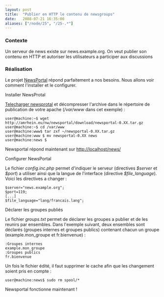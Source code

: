 ```yaml
---
layout: post
title:  "Publier en HTTP le contenu de newsgroups"
date:   2008-07-21 16:35:00
aliases: ["/node/25", "/25-.*"]
---
```

### Contexte

Un serveur de news existe sur news.example.org. On veut publier son
contenu en HTTP et autoriser les utilisateurs a participer aux
discussions

### Réalisation

Le projet [NewsPortal](http://amrhein.eu/newsportal/) répond
parfaitement a nos besoins. Nous allons voir comment l'installer et le
configurer.

Installer NewsProtal

[Telecharger newsprotal](http://amrhein.eu/newsportal/download) et
décompresser l'archive dans le répertoire de publication de votre apache
(*/var/www* dans cet exemple) :

    user@machine:~$ wget http://amrhein.eu/nw/newsportal/download/newsportal-0.XX.tar.gz
    user@machine:~$ cd /var/www
    user@machine:www$ tar zxf ~/newsportal-0.XX.tar.gz
    user@machine:www $ mv newsportal-0.XX news
    user@machine:news $

Newsportal répond maintenant sur <http://localhost/news/>

Configurer NewsPortal

Le fichier *config.inc.php* permet d'indiquer le serveur (directives
*\$server* et *\$port*) a utiliser ainsi que la langue de l'interface
(directive *\$file\_language*). Voici les directives a changer :

    $server="news.example.org";
    $port=119;
    [...]
    $file_language="lang/francais.lang";

Déclarer les groupes publiés

Le fichier *groups.txt* permet de déclarer les groupes a publier et de
les reunirs par ensembles. Dans l'exemple suivant, deux ensembles sont
déclarés (groupes internes et groupes publics) contenant chacun un
groupe (example.mon\_groupe et fr.bienvenue) :

    :Groupes internes
    example.mon_groupe
    :Groupes publics
    fr.bienvenue

Un fois le fichier édité, il faut supprimer le cache afin que les
changement soient pris en compte :

    user@machine:news$ sudo rm spool/*

Newsportal fonctionne maintenant !

